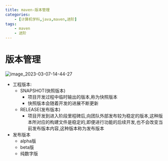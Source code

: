 ```yaml
---
title: maven-版本管理
categories:
    - [计算机学科,java,maven,进阶]
tags:
    - maven
    - 进阶
---
```


# 版本管理

![![image_2023-03-07-14-44-27](https://raw.githubusercontent.com/PigPigLetsGo/imeages/master/image_2023-03-07-14-44-27_20230307153929.png)](%E7%89%88%E6%9C%AC%E7%AE%A1%E7%90%86_md_files/image_2023-03-07-14-44-27_20230307153929.png?v=1&type=image&token=V1:EMZZZLKCwHp1Kj-Ro70L5ifnA1TQVvxPtoA0Evgp54Y)

- 工程版本:
    - SNAPSHOT(快照版本)
        - 项目开发过程中临时输出的版本,称为快照版本
        - 快照版本会随着开发的进展不断更新
    - RELEASE(发布版本)
        - 项目开发到进入阶段里程碑后,向团队外部发布较为稳定的版本,这种版本所对应的构建文件是稳定的,即便进行功能的后续开发,也不会改变当前发布版本内容,这种版本称为发布版本
- 发布版本
    - alpha版
    - beta版
    - 纯数字版
